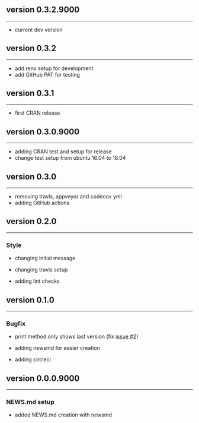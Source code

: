 ## version 0.3.2.9000

---

- current dev version

## version 0.3.2

---

- add renv setup for development
- add GitHub PAT for testing

## version 0.3.1

---

- first CRAN release

## version 0.3.0.9000

---

- adding CRAN test and setup for release
- change test setup from ubuntu 16.04 to 18.04

## version 0.3.0

---

- removing travis, appveyor and codecov yml
- adding GitHub actions

## version 0.2.0

---


### Style

- changing initial message

- changing travis setup
- adding lint checks

## version 0.1.0

---


### Bugfix

- print method only shows last version (fix [issue #2](https://github.com/Dschaykib/newsmd/issues/2))

- adding newsmd for easier creation
- adding circleci

## version 0.0.0.9000

---

### NEWS.md setup

- added NEWS.md creation with newsmd

